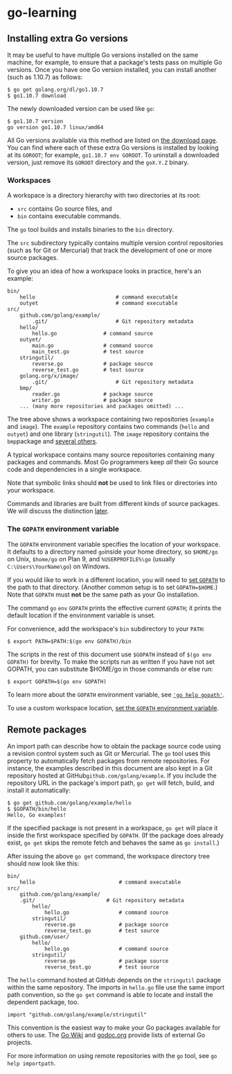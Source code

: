 # go-learning

## Installing extra Go versions

It may be useful to have multiple Go versions installed on the same machine, for example, to ensure that a package's tests pass on multiple Go versions. Once you have one Go version installed, you can install another (such as 1.10.7) as follows:

```
$ go get golang.org/dl/go1.10.7
$ go1.10.7 download
```

The newly downloaded version can be used like `go`:

```
$ go1.10.7 version
go version go1.10.7 linux/amd64
```

All Go versions available via this method are listed on [the download page](https://godoc.org/golang.org/dl#pkg-subdirectories). You can find where each of these extra Go versions is installed by looking at its `GOROOT`; for example, `go1.10.7 env GOROOT`. To uninstall a downloaded version, just remove its `GOROOT` directory and the `goX.Y.Z` binary.

### Workspaces

A workspace is a directory hierarchy with two directories at its root:

- `src` contains Go source files, and
- `bin` contains executable commands.

The `go` tool builds and installs binaries to the `bin` directory.

The `src` subdirectory typically contains multiple version control repositories (such as for Git or Mercurial) that track the development of one or more source packages.

To give you an idea of how a workspace looks in practice, here's an example:

```
bin/
    hello                          # command executable
    outyet                         # command executable
src/
    github.com/golang/example/
        .git/                      # Git repository metadata
	hello/
	    hello.go               # command source
	outyet/
	    main.go                # command source
	    main_test.go           # test source
	stringutil/
	    reverse.go             # package source
	    reverse_test.go        # test source
    golang.org/x/image/
        .git/                      # Git repository metadata
	bmp/
	    reader.go              # package source
	    writer.go              # package source
    ... (many more repositories and packages omitted) ...
```

The tree above shows a workspace containing two repositories (`example` and `image`). The `example` repository contains two commands (`hello` and `outyet`) and one library (`stringutil`). The `image` repository contains the `bmp`package and [several others](https://godoc.org/golang.org/x/image).

A typical workspace contains many source repositories containing many packages and commands. Most Go programmers keep *all* their Go source code and dependencies in a single workspace.

Note that symbolic links should **not** be used to link files or directories into your workspace.

Commands and libraries are built from different kinds of source packages. We will discuss the distinction [later](https://golang.org/doc/code.html#PackageNames).

### The `GOPATH` environment variable

The `GOPATH` environment variable specifies the location of your workspace. It defaults to a directory named `go`inside your home directory, so `$HOME/go` on Unix, `$home/go` on Plan 9, and `%USERPROFILE%\go` (usually `C:\Users\YourName\go`) on Windows.

If you would like to work in a different location, you will need to [set `GOPATH`](https://golang.org/wiki/SettingGOPATH) to the path to that directory. (Another common setup is to set `GOPATH=$HOME`.) Note that `GOPATH` must **not** be the same path as your Go installation.

The command `go` `env` `GOPATH` prints the effective current `GOPATH`; it prints the default location if the environment variable is unset.

For convenience, add the workspace's `bin` subdirectory to your `PATH`:

```
$ export PATH=$PATH:$(go env GOPATH)/bin
```

The scripts in the rest of this document use `$GOPATH` instead of `$(go env GOPATH)` for brevity. To make the scripts run as written if you have not set GOPATH, you can substitute $HOME/go in those commands or else run:

```
$ export GOPATH=$(go env GOPATH)
```

To learn more about the `GOPATH` environment variable, see [`'go help gopath'`](https://golang.org/cmd/go/#hdr-GOPATH_environment_variable).

To use a custom workspace location, [set the `GOPATH` environment variable](https://golang.org/wiki/SettingGOPATH).

## Remote packages

An import path can describe how to obtain the package source code using a revision control system such as Git or Mercurial. The `go` tool uses this property to automatically fetch packages from remote repositories. For instance, the examples described in this document are also kept in a Git repository hosted at GitHub`github.com/golang/example`. If you include the repository URL in the package's import path, `go get` will fetch, build, and install it automatically:

```
$ go get github.com/golang/example/hello
$ $GOPATH/bin/hello
Hello, Go examples!
```

If the specified package is not present in a workspace, `go get` will place it inside the first workspace specified by `GOPATH`. (If the package does already exist, `go get` skips the remote fetch and behaves the same as `go install`.)

After issuing the above `go get` command, the workspace directory tree should now look like this:

```
bin/
    hello                           # command executable
src/
    github.com/golang/example/
	.git/                       # Git repository metadata
        hello/
            hello.go                # command source
        stringutil/
            reverse.go              # package source
            reverse_test.go         # test source
    github.com/user/
        hello/
            hello.go                # command source
        stringutil/
            reverse.go              # package source
            reverse_test.go         # test source
```

The `hello` command hosted at GitHub depends on the `stringutil` package within the same repository. The imports in `hello.go` file use the same import path convention, so the `go get` command is able to locate and install the dependent package, too.

```
import "github.com/golang/example/stringutil"
```

This convention is the easiest way to make your Go packages available for others to use. The [Go Wiki](https://golang.org/wiki/Projects) and [godoc.org](https://godoc.org/) provide lists of external Go projects.

For more information on using remote repositories with the `go` tool, see `go help importpath`.